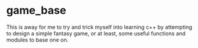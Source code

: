 # game_base
This is away for me to try and trick myself into learning c++ by attempting to design a simple fantasy game, or at least, some useful functions and modules to base one on.
